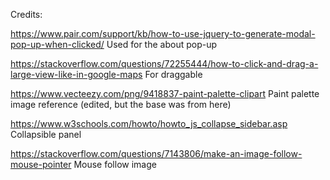 Credits:

https://www.pair.com/support/kb/how-to-use-jquery-to-generate-modal-pop-up-when-clicked/
Used for the about pop-up

https://stackoverflow.com/questions/72255444/how-to-click-and-drag-a-large-view-like-in-google-maps
For draggable

https://www.vecteezy.com/png/9418837-paint-palette-clipart
Paint palette image reference (edited, but the base was from here)

https://www.w3schools.com/howto/howto_js_collapse_sidebar.asp
Collapsible panel

https://stackoverflow.com/questions/7143806/make-an-image-follow-mouse-pointer
Mouse follow image


